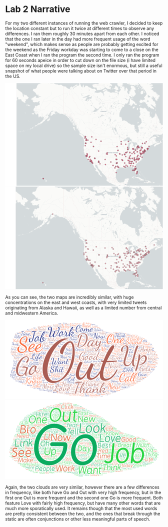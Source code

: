 # Lab 2 Narrative

For my two different instances of running the web crawler, I decided to keep the location constant but to run it twice at different times to observe any differences.  I ran them roughly 30 minutes apart from each other.  I noticed that the one I ran later in the day had more frequent usage of the word "weekend", which makes sense as people are probably getting excited for the weekend as the Friday workday was starting to come to a close on the East Coast when I ran the program the second time.   I only ran the program for 60 seconds apeice in order to cut down on the file size (i have limited space on my local drive) so the sample size isn't enormous, but still a useful snapshot of what people were talking about on Twitter over that period in the US.

![map 1](/img/map1.png)
![map 2](/img/map2.png)

As you can see, the two maps are incredibly similar, with huge concentrations on the east and west coasts, with very limited tweets originating from Alaska and Hawaii, as well as a limited number from central and midwestern America.

![cloud 1](/img/cloud1.png)
![cloud 2](/img/cloud2.png)

Again, the two clouds are very similar, however there are a few differences in frequency, like both have Go and Out with very high frequency, but in the first one Out is more frequent and the second one Go is more frequent.  Both feature Love with fairly high frequency, but have many other words that are much more sporatically used.  It remains though that the most used words are pretty consistent between the two, and the ones that break through the static are often conjunctions or other less meaningful parts of speech.